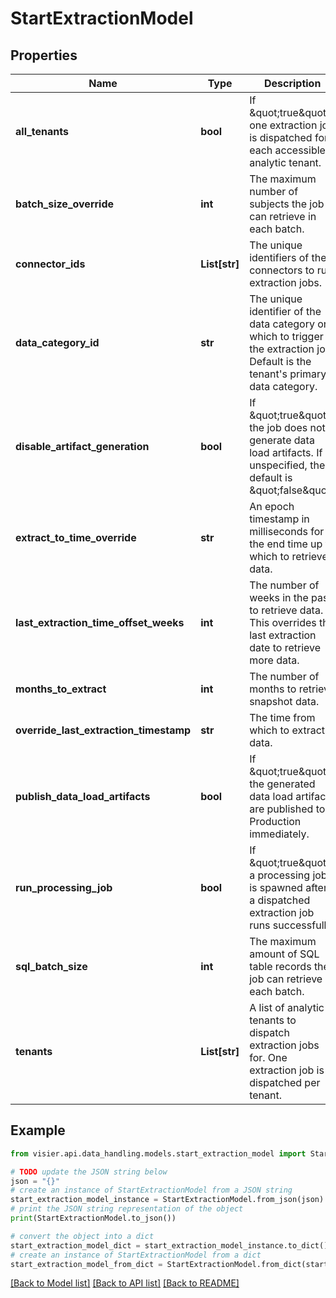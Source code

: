 # StartExtractionModel


## Properties

Name | Type | Description | Notes
------------ | ------------- | ------------- | -------------
**all_tenants** | **bool** | If \&quot;true\&quot;, one extraction job is dispatched for each accessible analytic tenant. | [optional] 
**batch_size_override** | **int** | The maximum number of subjects the job can retrieve in each batch. | [optional] 
**connector_ids** | **List[str]** | The unique identifiers of the connectors to run extraction jobs. | [optional] 
**data_category_id** | **str** | The unique identifier of the data category on which to trigger the extraction job. Default is the tenant&#39;s primary data category. | [optional] 
**disable_artifact_generation** | **bool** | If \&quot;true\&quot;, the job does not generate data load artifacts. If unspecified, the default is \&quot;false\&quot;. | [optional] 
**extract_to_time_override** | **str** | An epoch timestamp in milliseconds for the end time up to which to retrieve data. | [optional] 
**last_extraction_time_offset_weeks** | **int** | The number of weeks in the past to retrieve data. This overrides the last extraction date to retrieve more data. | [optional] 
**months_to_extract** | **int** | The number of months to retrieve snapshot data. | [optional] 
**override_last_extraction_timestamp** | **str** | The time from which to extract data. | [optional] 
**publish_data_load_artifacts** | **bool** | If \&quot;true\&quot;, the generated data load artifacts are published to Production immediately. | [optional] 
**run_processing_job** | **bool** | If \&quot;true\&quot;, a processing job is spawned after a dispatched extraction job runs successfully. | [optional] 
**sql_batch_size** | **int** | The maximum amount of SQL table records the job can retrieve in each batch. | [optional] 
**tenants** | **List[str]** | A list of analytic tenants to dispatch extraction jobs for. One extraction job is dispatched per tenant. | [optional] 

## Example

```python
from visier.api.data_handling.models.start_extraction_model import StartExtractionModel

# TODO update the JSON string below
json = "{}"
# create an instance of StartExtractionModel from a JSON string
start_extraction_model_instance = StartExtractionModel.from_json(json)
# print the JSON string representation of the object
print(StartExtractionModel.to_json())

# convert the object into a dict
start_extraction_model_dict = start_extraction_model_instance.to_dict()
# create an instance of StartExtractionModel from a dict
start_extraction_model_from_dict = StartExtractionModel.from_dict(start_extraction_model_dict)
```
[[Back to Model list]](../README.md#documentation-for-models) [[Back to API list]](../README.md#documentation-for-api-endpoints) [[Back to README]](../README.md)


